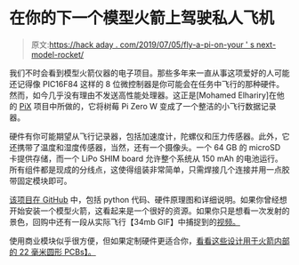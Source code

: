 # 在你的下一个模型火箭上驾驶私人飞机

> 原文:[https://hack aday . com/2019/07/05/fly-a-pi-on-your ' s next-model-rocket/](https://hackaday.com/2019/07/05/fly-a-pi-on-your-next-model-rocket/)

我们不时会看到模型火箭仪器的电子项目。那些多年来一直从事这项爱好的人可能还记得像 PIC16F84 这样的 8 位微控制器是你可能会在任务中飞行的那种硬件。然而，如今几乎没有理由不发送高性能处理器。这正是[Mohamed Elhariry]在他的 [PiX](https://github.com/moelha/PiX) 项目中所做的，它将树莓 Pi Zero W 变成了一个整洁的小飞行数据记录器。

硬件有你可能期望从飞行记录器，包括加速度计，陀螺仪和压力传感器。此外，它还携带了温度和湿度传感器，当然，还有一个摄像头。一个 64 GB 的 microSD 卡提供存储，而一个 LiPo SHIM board 允许整个系统从 150 mAh 的电池运行。所有组件都是现成的分线点，这使得组装非常简单，只需焊接几个连接并用一点胶带固定模块即可。

[该项目在 GitHub](https://github.com/moelha/PiX) 中，包括 python 代码、硬件原理图和详细说明。如果你曾经想开始安装一个模型火箭，这看起来是一个很好的资源。如果你只是想看一次发射的景色，回购中还有一段从实际飞行【34mb GIF】中捕捉到的[视频。](https://github.com/moelha/PiX/blob/master/images/video_from_rocket.gif)

使用商业模块似乎很方便，但如果定制硬件更适合你，[看看这些设计用于火箭内部的 22 毫米圆形 PCBs】。](https://hackaday.com/2018/02/24/these-small-pcbs-are-made-for-model-rocketry/)